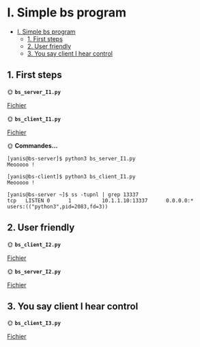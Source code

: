 # I. Simple bs program

- [I. Simple bs program](#i-simple-bs-program)
  - [1. First steps](#1-first-steps)
  - [2. User friendly](#2-user-friendly)
  - [3. You say client I hear control](#3-you-say-client-i-hear-control)

## 1. First steps

🌞 **`bs_server_I1.py`**

[Fichier](https://github.com/yanisgilliard/TP-ReseauxB2/blob/1e0004a29163da155e2d455433871ab94d564cf4/TP4/bs_server_l1.py)

🌞 **`bs_client_I1.py`**

[Fichier](https://github.com/yanisgilliard/TP-ReseauxB2/blob/e98f1174341163c099e9afef0f17577f4c968f78/TP4/bs_client_l1.py)


🌞 **Commandes...**
````
[yanis@bs-server]$ python3 bs_server_I1.py 
Meooooo !
````
````
[yanis@bs-client]$ python3 bs_client_I1.py
Meooooo !
````
````
[yanis@bs-server ~]$ ss -tupnl | grep 13337
tcp   LISTEN 0      1          10.1.1.10:13337      0.0.0.0:*    users:(("python3",pid=2083,fd=3))
````

## 2. User friendly

🌞 **`bs_client_I2.py`**

[Fichier](https://github.com/yanisgilliard/TP-ReseauxB2/blob/636217785c9e7e5dd119fba9cd9922549d076892/TP4/bs_client_I2.py)

🌞 **`bs_server_I2.py`**

[Fichier](https://github.com/yanisgilliard/TP-ReseauxB2/blob/636217785c9e7e5dd119fba9cd9922549d076892/TP4/bs_server_I2.py)

## 3. You say client I hear control

🌞 **`bs_client_I3.py`**

[Fichier](https://github.com/yanisgilliard/TP-ReseauxB2/blob/40195c597d8ecc44b644b79573a5515efa0b21b8/TP4/bs_client_I3.py)